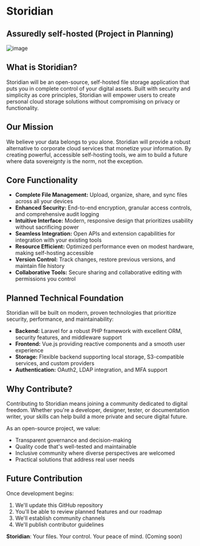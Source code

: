 # Storidian
## Assuredly self-hosted (Project in Planning)

![image](https://github.com/user-attachments/assets/b26fac2d-4db3-43f5-b72d-544dfd9409a9)



## What is Storidian?
Storidian will be an open-source, self-hosted file storage application that puts you in complete control of your digital assets. Built with security and simplicity as core principles, Storidian will empower users to create personal cloud storage solutions without compromising on privacy or functionality.

## Our Mission
We believe your data belongs to you alone. Storidian will provide a robust alternative to corporate cloud services that monetize your information. By creating powerful, accessible self-hosting tools, we aim to build a future where data sovereignty is the norm, not the exception.

## Core Functionality
* **Complete File Management:** Upload, organize, share, and sync files across all your devices
* **Enhanced Security:** End-to-end encryption, granular access controls, and comprehensive audit logging
* **Intuitive Interface:** Modern, responsive design that prioritizes usability without sacrificing power
* **Seamless Integration:** Open APIs and extension capabilities for integration with your existing tools
* **Resource Efficient:** Optimized performance even on modest hardware, making self-hosting accessible
* **Version Control:** Track changes, restore previous versions, and maintain file history
* **Collaborative Tools:** Secure sharing and collaborative editing with permissions you control

## Planned Technical Foundation
Storidian will be built on modern, proven technologies that prioritize security, performance, and maintainability:
* **Backend:** Laravel for a robust PHP framework with excellent ORM, security features, and middleware support
* **Frontend:** Vue.js providing reactive components and a smooth user experience
* **Storage:** Flexible backend supporting local storage, S3-compatible services, and custom providers
* **Authentication:** OAuth2, LDAP integration, and MFA support

## Why Contribute?
Contributing to Storidian means joining a community dedicated to digital freedom. Whether you're a developer, designer, tester, or documentation writer, your skills can help build a more private and secure digital future.

As an open-source project, we value:
* Transparent governance and decision-making
* Quality code that's well-tested and maintainable
* Inclusive community where diverse perspectives are welcomed
* Practical solutions that address real user needs

## Future Contribution
Once development begins:
1. We'll update this GitHub repository
2. You'll be able to review planned features and our roadmap
3. We'll establish community channels
4. We'll publish contributor guidelines

**Storidian**: Your files. Your control. Your peace of mind. (Coming soon)
